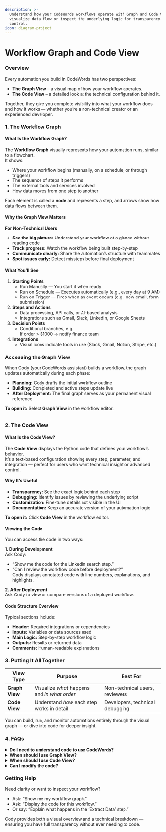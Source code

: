```yaml
---
description: >-
  Understand how your CodeWords workflows operate with Graph and Code Views —
  visualize data flow or inspect the underlying logic for transparency and
  control.
icon: diagram-project
---
```


# Workflow Graph and Code View

### **Overview**

Every automation you build in CodeWords has two perspectives:

* **The Graph View** – a visual map of how your workflow operates.
* **The Code View** – a detailed look at the technical configuration behind it.

Together, they give you complete visibility into what your workflow does and how it works — whether you’re a non-technical creator or an experienced developer.

### 1. The Workflow Graph

#### What Is the Workflow Graph?

The **Workflow Graph** visually represents how your automation runs, similar to a flowchart.\
It shows:

* Where your workflow begins (manually, on a schedule, or through triggers)
* The sequence of steps it performs
* The external tools and services involved
* How data moves from one step to another

Each element is called a **node** and represents a step, and arrows show how data flows between them.

#### Why the Graph View Matters

**For Non-Technical Users**

* **See the big picture:** Understand your workflow at a glance without reading code
* **Track progress:** Watch the workflow being built step-by-step
* **Communicate clearly:** Share the automation’s structure with teammates
* **Spot issues early:** Detect missteps before final deployment

#### What You’ll See

1. **Starting Points**
   * Run Manually — You start it when ready
   * Run on Schedule — Executes automatically (e.g., every day at 9 AM)
   * Run on Trigger — Fires when an event occurs (e.g., new email, form submission)
2. **Steps and Actions**
   * Data processing, API calls, or AI-based analysis
   * Integrations such as Gmail, Slack, LinkedIn, or Google Sheets
3. **Decision Points**
   * Conditional branches, e.g.\
     If order > $1000 → notify finance team
4. **Integrations**
   * Visual icons indicate tools in use (Slack, Gmail, Notion, Stripe, etc.)

### Accessing the Graph View

When Cody (your CodeWords assistant) builds a workflow, the graph updates automatically during each phase:

* **Planning:** Cody drafts the initial workflow outline
* **Building:** Completed and active steps update live
* **After Deployment:** The final graph serves as your permanent visual reference

**To open it:** Select **Graph View** in the workflow editor.

<figure><img src="../.gitbook/assets/graph.gif" alt=""><figcaption></figcaption></figure>

### 2. The Code View

#### What Is the Code View?

The **Code View** displays the Python code that defines your workflow’s behavior.\
It’s a text-based configuration showing every step, parameter, and integration — perfect for users who want technical insight or advanced control.

#### Why It’s Useful

* **Transparency:** See the exact logic behind each step
* **Debugging:** Identify issues by reviewing the underlying script
* **Customization:** Fine-tune details not visible in the UI
* **Documentation:** Keep an accurate version of your automation logic

**To open it:** Click **Code View** in the workflow editor.

#### Viewing the Code

You can access the code in two ways:

**1. During Development**\
Ask Cody:

* “Show me the code for the LinkedIn search step.”
* “Can I review the workflow code before deployment?”\
  Cody displays annotated code with line numbers, explanations, and highlights.

**2. After Deployment**\
Ask Cody to view or compare versions of a deployed workflow.

#### Code Structure Overview

Typical sections include:

* **Header:** Required integrations or dependencies
* **Inputs:** Variables or data sources used
* **Main Logic:** Step-by-step workflow logic
* **Outputs:** Results or returned data
* **Comments:** Human-readable explanations

### 3. Putting It All Together

| View Type      | Purpose                                      | Best For                        |
| -------------- | -------------------------------------------- | ------------------------------- |
| **Graph View** | Visualize _what_ happens and _in what order_ | Non-technical users, reviewers  |
| **Code View**  | Understand _how_ each step works in detail   | Developers, technical debugging |

You can build, run, and monitor automations entirely through the visual graph — or dive into code for deeper insight.

### 4. FAQs

<details>

<summary><strong>Do I need to understand code to use CodeWords?</strong></summary>

No. The Graph View exists so anyone can build and understand workflows visually.

</details>

<details>

<summary><strong>When should I use Graph View?</strong></summary>

\
During planning, reviewing builds, or troubleshooting unexpected results.

</details>

<details>

<summary><strong>When should I use Code View?</strong></summary>

When debugging, exporting, or learning how your automation works internally.

</details>

<details>

<summary><strong>Can I modify the code?</strong></summary>

Not directly. But you can also simply describe the change in plain English. Cody will update both the graph and code automatically.

</details>

### **Getting Help**

Need clarity or want to inspect your workflow?

* Ask: “Show me my workflow graph.”
* Ask: “Display the code for this workflow.”
* Or say: “Explain what happens in the ‘Extract Data’ step.”

Cody provides both a visual overview and a technical breakdown — ensuring you have full transparency without ever needing to code.

<figure><img src="../.gitbook/assets/code.gif" alt=""><figcaption></figcaption></figure>
